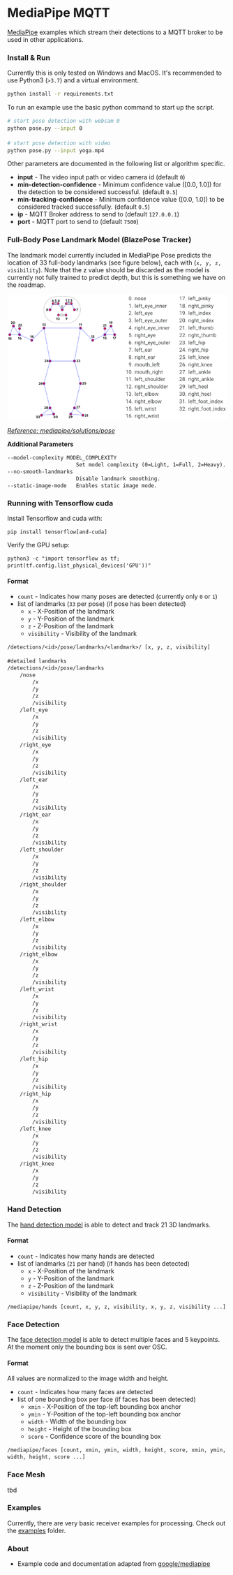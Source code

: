 # MediaPipe MQTT
[MediaPipe](https://google.github.io/mediapipe/) examples which stream their detections to a MQTT broker to be used in other applications.

### Install & Run

Currently this is only tested on Windows and MacOS. It's recommended to use Python3 (`>3.7`) and a virtual environment.

```bash
python install -r requirements.txt
```

To run an example use the basic python command to start up the script.

```bash
# start pose detection with webcam 0
python pose.py --input 0

# start pose detection with video
python pose.py --input yoga.mp4
```

Other parameters are documented in the following list or algorithm specific.

- **input** - The video input path or video camera id (default `0`)
- **min-detection-confidence** - Minimum confidence value ([0.0, 1.0]) for the detection to be considered successful. (default `0.5`)
- **min-tracking-confidence** - Minimum confidence value ([0.0, 1.0]) to be considered tracked successfully. (default `0.5`)
- **ip** - MQTT Broker address to send to (default `127.0.0.1`)
- **port** - MQTT port to send to (default `7500`)

### Full-Body Pose Landmark Model (BlazePose Tracker)
The landmark model currently included in MediaPipe Pose predicts the location of 33 full-body landmarks (see figure below), each with (`x, y, z, visibility`). Note that the z value should be discarded as the model is currently not fully trained to predict depth, but this is something we have on the roadmap.

![Pose Description](readme/pose_tracking_full_body_landmarks.png)

*[Reference: mediapipe/solutions/pose](https://google.github.io/mediapipe/solutions/pose#pose-landmark-model-blazepose-tracker)*

**Additional Parameters**

```
--model-complexity MODEL_COMPLEXITY
                      Set model complexity (0=Light, 1=Full, 2=Heavy).
--no-smooth-landmarks
                      Disable landmark smoothing.
--static-image-mode   Enables static image mode.
```


### Running with Tensorflow cuda

Install Tensorflow and cuda with:

    pip install tensorflow[and-cuda]

Verify the GPU setup:

    python3 -c "import tensorflow as tf; print(tf.config.list_physical_devices('GPU'))"


#### Format

- `count` - Indicates how many poses are detected (currently only `0` or `1`)
- list of landmarks (`33` per pose) (if pose has been detected)
    - `x` - X-Position of the landmark
    - `y` - Y-Position of the landmark
    - `z` - Z-Position of the landmark
    - `visibility` - Visibility of the landmark

```
/detections/<id>/pose/landmarks/<landmark>/ [x, y, z, visibility]

#detailed landmarks
/detections/<id>/pose/landmarks
    /nose
        /x
        /y
        /z
        /visibility
    /left_eye
        /x
        /y
        /z
        /visibility
    /right_eye
        /x
        /y
        /z
        /visibility
    /left_ear
        /x
        /y
        /z
        /visibility
    /right_ear
        /x
        /y
        /z
        /visibility
    /left_shoulder
        /x
        /y
        /z
        /visibility
    /right_shoulder
        /x
        /y
        /z
        /visibility
    /left_elbow
        /x
        /y
        /z
        /visibility
    /right_elbow
        /x
        /y
        /z
        /visibility
    /left_wrist
        /x
        /y
        /z
        /visibility
    /right_wrist
        /x
        /y
        /z
        /visibility
    /left_hip
        /x
        /y
        /z
        /visibility
    /right_hip
        /x
        /y
        /z
        /visibility
    /left_knee
        /x
        /y
        /z
        /visibility
    /right_knee
        /x
        /y
        /z
        /visibility

```

### Hand Detection
The [hand detection model](https://google.github.io/mediapipe/solutions/hands.html) is able to detect and track 21 3D landmarks.

#### Format

- `count` - Indicates how many hands are detected
- list of landmarks (`21` per hand) (if hands has been detected)
    - `x` - X-Position of the landmark
    - `y` - Y-Position of the landmark
    - `z` - Z-Position of the landmark
    - `visibility` - Visibility of the landmark

```
/mediapipe/hands [count, x, y, z, visibility, x, y, z, visibility ...]
```

### Face Detection
The [face detection model](https://google.github.io/mediapipe/solutions/face_detection.html) is able to detect multiple faces and 5 keypoints. At the moment only the bounding box is sent over OSC.

#### Format
All values are normalized to the image width and height.

- `count` - Indicates how many faces are detected
- list of one bounding box per face (if faces has been detected)
    - `xmin` - X-Position of the top-left bounding box anchor
    - `ymin` - Y-Position of the top-left bounding box anchor
    - `width` - Width of the bounding box
    - `height` - Height of the bounding box
    - `score` - Confidence score of the bounding box

```
/mediapipe/faces [count, xmin, ymin, width, height, score, xmin, ymin, width, height, score ...]
```

### Face Mesh
tbd

### Examples

Currently, there are very basic receiver examples for processing. Check out the [examples](examples) folder.

### About
* Example code and documentation adapted from [google/mediapipe](https://google.github.io/mediapipe/solutions/)
